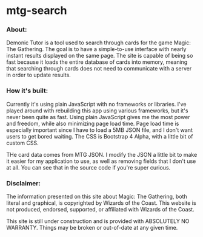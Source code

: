 # mtg-search

### About:
Demonic Tutor is a tool used to search through cards for the game Magic: The Gathering. The goal is to have a simple-to-use interface with nearly instant results displayed on the same page. The site is capable of being so fast because it loads the entire database of cards into memory, meaning that searching through cards does not need to communicate with a server in order to update results.

### How it's built:
Currently it's using plain JavaScript with no frameworks or libraries. I've played around with rebuilding this app using various frameworks, but it's never been quite as fast. Using plain JavaScript gives me the most power and freedom, while also minimizing page load time. Page load time is especially important since I have to load a 5MB JSON file, and I don't want users to get bored waiting. The CSS is Bootstrap 4 Alpha, with a little bit of custom CSS.

THe card data comes from MTG JSON. I modify the JSON a little bit to make it easier for my application to use, as well as removing fields that I don't use at all. You can see that in the source code if you're super curious. 

### Disclaimer:
The information presented on this site about Magic: The Gathering, both literal and graphical, is copyrighted by Wizards of the Coast. This website is not produced, endorsed, supported, or affiliated with Wizards of the Coast.

This site is still under construction and is provided with ABSOLUTELY NO WARRANTY. Things may be broken or out-of-date at any given time. 
